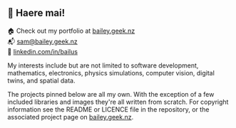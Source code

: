 ## 👋 Haere mai!

🏠 Check out my portfolio at [bailey.geek.nz](http://bailey.geek.nz)  
📬 [sam@bailey.geek.nz](mailto:sam@bailey.geek.nz)  
🔗 [linkedin.com/in/bailus](https://www.linkedin.com/in/bailus/)  

My interests include but are not limited to software development, mathematics, electronics, physics simulations, computer vision, digital twins, and spatial data.

The projects pinned below are all my own. With the exception of a few included libraries and images they're all written from scratch. For copyright information see the README or LICENCE file in the repository, or the associated project page on [bailey.geek.nz](http://bailey.geek.nz).
